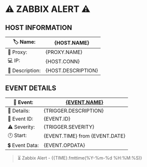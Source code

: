 # &#9888;&#65039; ZABBIX ALERT &#9888;&#65039;

## HOST INFORMATION

| &#127991;&#65039; Name: | {HOST.NAME} |
| --- | --- |
| &#128256; Proxy:        | {PROXY.NAME} |
| &#128187; IP:           | {HOST.CONN} |
| &#128221; Description:  | {HOST.DESCRIPTION} |


## EVENT DETAILS

| &#128279; Event:          | [{EVENT.NAME}]({$ZABBIX.URL}/tr_events.php?triggerid={TRIGGER.ID}&eventid={EVENT.ID}) |
| --- | --- |
| &#128680; Details:        | {TRIGGER.DESCRIPTION} |
| &#128680; Event ID:       | {EVENT.ID} |
| &#9888;&#65039; Severity: | {TRIGGER.SEVERITY} |
| &#128347; Start:          | {EVENT.TIME} from {EVENT.DATE} |
| &#128178; Event Data:     | {EVENT.OPDATA} |

> &#9203; Zabbix Alert - {{TIME}.fmttime(%Y-%m-%d %H:%M:%S)}
